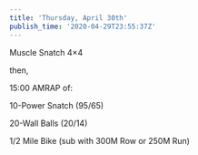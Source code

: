 ```yaml
---
title: 'Thursday, April 30th'
publish_time: '2020-04-29T23:55:37Z'
---
```


Muscle Snatch 4×4

then,

15:00 AMRAP of:

10-Power Snatch (95/65)

20-Wall Balls (20/14)

1/2 Mile Bike (sub with 300M Row or 250M Run)
